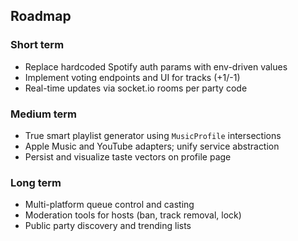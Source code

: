 ## Roadmap

### Short term
- Replace hardcoded Spotify auth params with env-driven values
- Implement voting endpoints and UI for tracks (+1/-1)
- Real-time updates via socket.io rooms per party code

### Medium term
- True smart playlist generator using `MusicProfile` intersections
- Apple Music and YouTube adapters; unify service abstraction
- Persist and visualize taste vectors on profile page

### Long term
- Multi-platform queue control and casting
- Moderation tools for hosts (ban, track removal, lock)
- Public party discovery and trending lists
